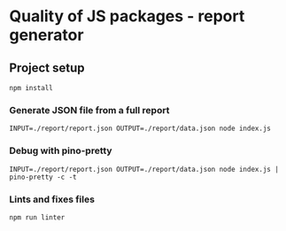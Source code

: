 # Quality of JS packages - report generator

## Project setup
```
npm install
```

### Generate JSON file from a full report
```
INPUT=./report/report.json OUTPUT=./report/data.json node index.js
```

### Debug with pino-pretty
```
INPUT=./report/report.json OUTPUT=./report/data.json node index.js | pino-pretty -c -t
```

### Lints and fixes files
```
npm run linter
```
